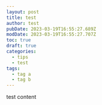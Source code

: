 ```yaml
---
layout: post
title: test
author: test
pubDate: 2023-03-19T16:55:27.689Z
modDate: 2023-03-19T16:55:27.707Z
toc: true
draft: true
categories:
  - tips
  - test
tags:
  - tag a
  - tag b
---
```

test content